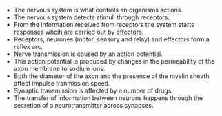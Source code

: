 - The nervous system is what controls an organisms actions.
- The nervous system detects stimuli through receptors.
- From the information received from receptors the system starts responses whcih are carried out by effectors.
- Receptors, neurones (motor, sensory and relay) and effectors form a reflex arc.
- Nerve transmission is caused by an action potential.
- This action potential is produced by changes in the permeability of the axon membrane to sodium ions.
- Both the diameter of the axon and the presence of the myelin sheath affect impulse tranmission speed.
- Synaptic transmission is affected by a number of drugs.
- The transfer of information between neurons happens through the secretion of a neurotransmitter across synapses.
